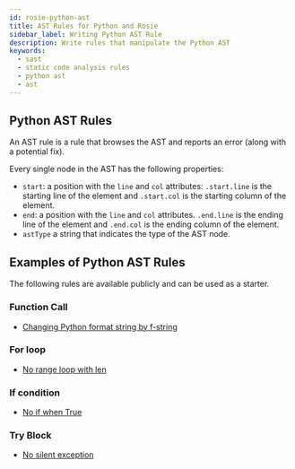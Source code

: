 ```yaml
---
id: rosie-python-ast
title: AST Rules for Python and Rosie
sidebar_label: Writing Python AST Rule
description: Write rules that manipulate the Python AST
keywords:
  - sast
  - static code analysis rules
  - python ast
  - ast
---
```


## Python AST Rules

An AST rule is a rule that browses the AST and reports an error (along with a potential fix).

Every single node in the AST has the following properties:

- `start`: a position with the `line` and `col` attributes: `.start.line` is the starting line of the element and `.start.col` is the starting column of the element.
- `end`: a position with the `line` and `col` attributes. `.end.line` is the ending line of the element and `.end.col` is the ending column of the element.
- `astType` a string that indicates the type of the AST node.

## Examples of Python AST Rules

The following rules are available publicly and can be used as a starter.

### Function Call

- [Changing Python format string by f-string](https://app.codiga.io/hub/ruleset/python-best-practices/replace-format-string)

### For loop

- [No range loop with len](https://app.codiga.io/hub/ruleset/python-best-practices/no-range-loop-with-len)

### If condition

- [No if when True](https://app.codiga.io/hub/ruleset/python-best-practices/no-if-true)

### Try Block

- [No silent exception](https://app.codiga.io/hub/ruleset/python-best-practices/no-silent-exception)
